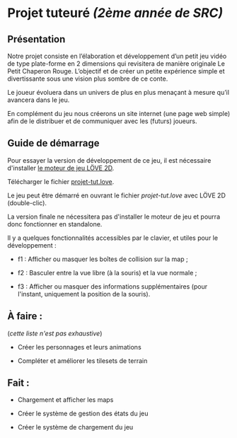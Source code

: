 Projet tuteuré _(2ème année de SRC)_
====================================

Présentation
------------

Notre projet consiste en l’élaboration et développement d’un petit jeu vidéo de 
type plate-forme en 2 dimensions qui revisitera de manière originale Le Petit 
Chaperon Rouge. L’objectif et de créer un petite expérience simple et 
divertissante sous une vision plus sombre de ce conte.

Le joueur évoluera dans un univers de plus en plus menaçant à mesure qu’il 
avancera dans le jeu.

En complément du jeu nous créerons un site internet (une page web simple) afin 
de le distribuer et de communiquer avec les (futurs) joueurs.


Guide de démarrage
------------------

Pour essayer la version de développement de ce jeu, il est nécessaire 
d'installer [le moteur de jeu LÖVE 2D](http://love2d.org/).

Télécharger le fichier [projet-tut.love](https://raw.github.com/etienne-gauvin/projet-tut/master/projet-tut.love).

Le jeu peut être démarré en ouvrant le fichier _projet-tut.love_ avec LÖVE 2D 
(double-clic).


La version finale ne nécessitera pas d'installer le moteur de jeu et pourra 
donc fonctionner en standalone.


Il y a quelques fonctionnalités accessibles par le clavier, et utiles pour le développement :

* f1 : Afficher ou masquer les boîtes de collision sur la map ;

* f2 : Basculer entre la vue libre (à la souris) et la vue normale ;

* f3 : Afficher ou masquer des informations supplémentaires (pour l'instant, uniquement la position de la souris).


À faire :
---------

(_cette liste n'est pas exhaustive_)

+ Créer les personnages et leurs animations

+ Compléter et améliorer les tilesets de terrain


Fait :
------

- Chargement et afficher les maps

- Créer le système de gestion des états du jeu

- Créer le système de chargement du jeu

